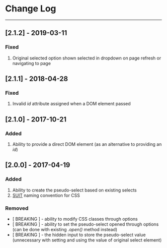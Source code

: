 # Change Log
---

## [2.1.2] - 2019-03-11

### Fixed
1. Original selected option shown selected in dropdown on page refresh or navigating to page


## [2.1.1] - 2018-04-28

### Fixed
1. Invalid _id_ attribute assigned when a DOM element passed


## [2.1.0] - 2017-10-21

### Added
1. Ability to provide a direct DOM element (as an alternative to providing an _id_)


## [2.0.0] - 2017-04-19

### Added
1. Ability to create the pseudo-select based on existing selects
2. [SUIT](https://suitcss.github.io/) naming convention for CSS

### Removed
- [ BREAKING ] - ability to modify CSS classes through options
- [ BREAKING ] - ability to set the pseudo-select opened through options (can be done with existing *.open()* method instead)
- [ BREAKING ] - the hidden input to store the pseudo-select value (unnecessary with setting and using the value of original select element)
